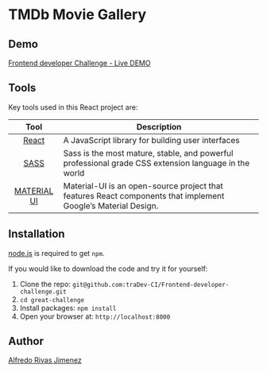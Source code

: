 # TMDb Movie Gallery

## Demo
[Frontend developer Challenge - Live DEMO](https://reacteng.herokuapp.com/)

## Tools
Key tools used in this React project are:

| Tool             | Description   |
| :-------------:|--------------|
| [React](http://facebook.github.io/react/index.html) | A JavaScript library for building user interfaces |
| [SASS](http://sass-lang.com/) | 	Sass is the most mature, stable, and powerful professional grade CSS extension language in the world |
| [MATERIAL UI](https://material-ui.com/) | Material-UI is an open-source project that features React components that implement Google’s Material Design.

## Installation
[node.js](http://nodejs.org/download/) is required to get ``npm``.

If you would like to download the code and try it for yourself:

1. Clone the repo: `git@github.com:traDev-CI/Frontend-developer-challenge.git`
2. `cd great-challenge`
2. Install packages: `npm install`
4. Open your browser at: `http://localhost:8000`

## Author
[Alfredo Rivas Jimenez]()
